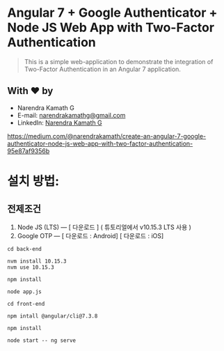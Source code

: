 # Angular 7 + Google Authenticator + Node JS Web App with Two-Factor Authentication

> This is a simple web-application to demonstrate the integration of Two-Factor Authentication in an Angular 7 application.

## With :heart: by

- Narendra Kamath G
- E-mail: [narendrakamathg@gmail.com](mailto:narendrakamathg@gmail.com)
- LinkedIn: [Narendra Kamath G](https://in.linkedin.com/in/narendra-kamath-g-50158230)

https://medium.com/@narendrakamath/create-an-angular-7-google-authenticator-node-js-web-app-with-two-factor-authentication-95e87af9356b

# 설치 방법:

## 전제조건

1. Node JS (LTS) — [ 다운로드 ] ( 튜토리얼에서 v10.15.3 LTS 사용 )
2. Google OTP — [ 다운로드 : Android] [ 다운로드 : iOS]

```
cd back-end

nvm install 10.15.3
nvm use 10.15.3

npm install

node app.js

```

```
cd front-end

npm intall @angular/cli@7.3.8

npm install

node start -- ng serve

```
